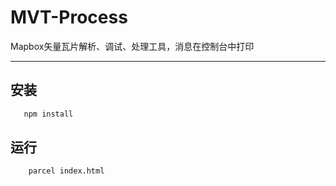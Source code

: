 # MVT-Process
Mapbox矢量瓦片解析、调试、处理工具，消息在控制台中打印

-----------------------------------
## 安装
```bash
   npm install
```

## 运行
```bash
    parcel index.html
```